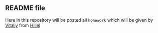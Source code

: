 ## README file
Here in this repository will be posted all `homework` which will be given by [Vitaliy](https://ithillel.ua/ua/coaches/vitalii-lyashhenko) from [Hillel](https://ithillel.ua/ua)